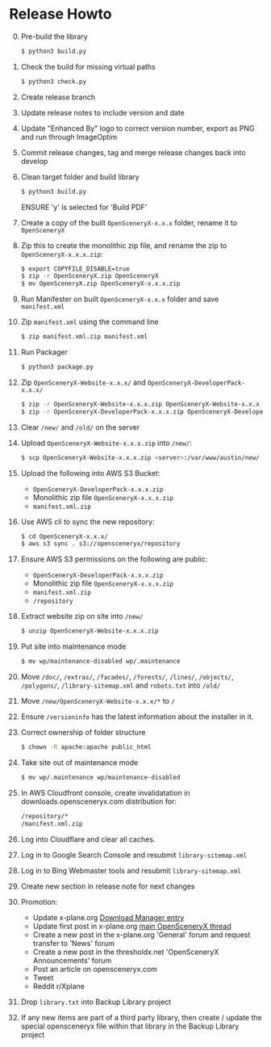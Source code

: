 Release Howto
=============

0. Pre-build the library

    ```bash
    $ python3 build.py
    ```

1. Check the build for missing virtual paths

    ```bash
    $ python3 check.py
    ```

2. Create release branch

3. Update release notes to include version and date

4. Update "Enhanced By" logo to correct version number, export as PNG and run through ImageOptim

5. Commit release changes, tag and merge release changes back into develop

6. Clean target folder and build library

    ```bash
    $ python3 build.py
    ```

    ENSURE 'y' is selected for 'Build PDF'

7. Create a copy of the built `OpenSceneryX-x.x.x` folder, rename it to `OpenSceneryX`

8. Zip this to create the monolithic zip file, and rename the zip to `OpenSceneryX-x.x.x.zip`:

    ```bash
    $ export COPYFILE_DISABLE=true
    $ zip -r OpenSceneryX.zip OpenSceneryX
    $ mv OpenSceneryX.zip OpenSceneryX-x.x.x.zip
    ```

9. Run Manifester on built `OpenSceneryX-x.x.x` folder and save `manifest.xml`

10. Zip `manifest.xml` using the command line

    ```bash
    $ zip manifest.xml.zip manifest.xml
    ```

11. Run Packager

    ```bash
    $ python3 package.py
    ```

12. Zip `OpenSceneryX-Website-x.x.x/` and `OpenSceneryX-DeveloperPack-x.x.x/`

    ```bash
    $ zip -r OpenSceneryX-Website-x.x.x.zip OpenSceneryX-Website-x.x.x
    $ zip -r OpenSceneryX-DeveloperPack-x.x.x.zip OpenSceneryX-DeveloperPack-x.x.x
    ```

13. Clear `/new/` and `/old/` on the server

14. Upload `OpenSceneryX-Website-x.x.x.zip` into `/new/`:

    ```bash
    $ scp OpenSceneryX-Website-x.x.x.zip <server>:/var/www/austin/new/
    ```

15. Upload the following into AWS S3 Bucket:

    - `OpenSceneryX-DeveloperPack-x.x.x.zip`
    - Monolithic zip file `OpenSceneryX-x.x.x.zip`
    - `manifest.xml.zip`

16. Use AWS cli to sync the new repository:

    ```bash
    $ cd OpenSceneryX-x.x.x/
    $ aws s3 sync . s3://opensceneryx/repository
    ```

17. Ensure AWS S3 permissions on the following are public:

    - `OpenSceneryX-DeveloperPack-x.x.x.zip`
    - Monolithic zip file `OpenSceneryX-x.x.x.zip`
    - `manifest.xml.zip`
    - `/repository`

18. Extract website zip on site into `/new/`

    ```bash
    $ unzip OpenSceneryX-Website-x.x.x.zip
    ```

19. Put site into maintenance mode

    ```bash
    $ mv wp/maintenance-disabled wp/.maintenance
    ```

20. Move `/doc/`, `/extras/`, `/facades/`, `/forests/`, `/lines/`, `/objects/`, `/polygons/`, `/library-sitemap.xml` and `robots.txt` into `/old/`

21. Move `/new/OpenSceneryX-Website-x.x.x/*` to `/`

22. Ensure `/versioninfo` has the latest information about the installer in it.

23. Correct ownership of folder structure

    ```bash
    $ chown -R apache:apache public_html
    ```

24. Take site out of maintenance mode

    ```bash
    $ mv wp/.maintenance wp/maintenance-disabled
    ```

25. In AWS Cloudfront console, create invalidatation in downloads.opensceneryx.com distribution for:

    ```txt
    /repository/*
    /manifest.xml.zip
    ```

26. Log into Cloudflare and clear all caches.

27. Log in to Google Search Console and resubmit `library-sitemap.xml`

28. Log in to Bing Webmaster tools and resubmit `library-sitemap.xml`

29. Create new section in release note for next changes

30. Promotion:

    - Update x-plane.org [Download Manager entry](https://forums.x-plane.org/index.php?/files/file/2226-opensceneryx/)
    - Update first post in x-plane.org [main OpenSceneryX thread](https://forums.x-plane.org/index.php?/forums/topic/25174-opensceneryx-v320-released/)
    - Create a new post in the x-plane.org 'General' forum and request transfer to 'News' forum
    - Create a new post in the thresholdx.net 'OpenSceneryX Announcements' forum
    - Post an article on opensceneryx.com
    - Tweet
    - Reddit r/Xplane

31. Drop `library.txt` into Backup Library project

32. If any new items are part of a third party library, then create / update the special opensceneryx file within that library in the Backup Library project

